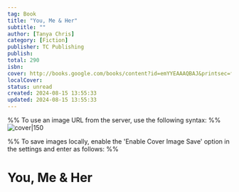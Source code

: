 ```yaml
---
tag: Book
title: "You, Me & Her"
subtitle: ""
author: [Tanya Chris]
category: [Fiction]
publisher: TC Publishing
publish: 
total: 290
isbn:  
cover: http://books.google.com/books/content?id=emYYEAAAQBAJ&printsec=frontcover&img=1&zoom=1&edge=curl&source=gbs_api
localCover: 
status: unread
created: 2024-08-15 13:55:33
updated: 2024-08-15 13:55:33
---
```


%% To use an image URL from the server, use the following syntax: %%
![cover|150](http://books.google.com/books/content?id=emYYEAAAQBAJ&printsec=frontcover&img=1&zoom=1&edge=curl&source=gbs_api)

%% To save images locally, enable the 'Enable Cover Image Save' option in the settings and enter as follows: %%


# You, Me & Her
